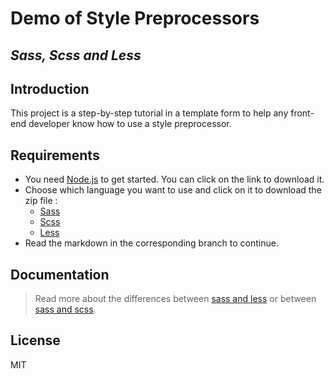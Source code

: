 # Demo of Style Preprocessors
## _Sass, Scss and Less_

## Introduction
This project is a step-by-step tutorial in a template form
to help any front-end developer know how to use a style preprocessor.

## Requirements
- You need [Node.js](https://nodejs.org/) to get started. You can click on the link to download it.
- Choose which language you want to use and click on it to download the zip file : 
    - [Sass](https://github.com//ReyFey/SASS-demo/archive/refs/heads/sass.zip)
    - [Scss](https://github.com//ReyFey/SASS-demo/archive/refs/heads/scss.zip)
    - [Less](https://github.com//ReyFey/SASS-demo/archive/refs/heads/less.zip)
- Read the markdown in the corresponding branch to continue.

## Documentation
> Read more about the differences between [sass and less](https://www.educba.com/sass-vs-less/) 
> or between [sass and scss](https://www.educba.com/sass-vs-scss/).

## License
MIT